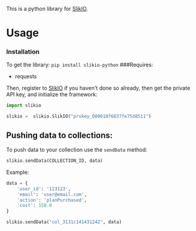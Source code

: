 This is a python library for [SlikIO](http://slik.io).

# Usage
### Installation
To get the library:
`pip install slikio-python`
###Requires:
* requests

Then, register to [SlikIO](http://slik.io) if you haven't done so already, then get the private API key, and initialize the framework:

```python
import slikio

slikio =  slikio.SlikIO("prvkey_080618f6837fe75d8511")
```

## Pushing data to collections:
To push data to your collection use the `sendData` method:
```python
slikio.sendData(COLLECTION_ID, data)
```
Example:
```python
data = {
	'user_id': '123123',
	'email': 'user@email.com',
	'action': 'planPurchased',
	'cost': 150.0
}

slikio.sendData("col_3131c141431242", data)
```